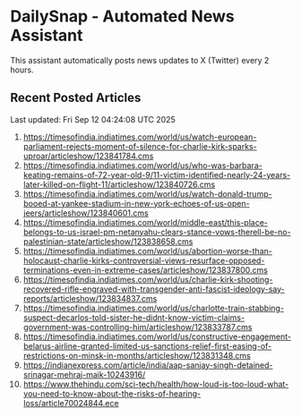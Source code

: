 # DailySnap - Automated News Assistant

This assistant automatically posts news updates to X (Twitter) every 2 hours.

## Recent Posted Articles

Last updated: Fri Sep 12 04:24:08 UTC 2025

1. https://timesofindia.indiatimes.com/world/us/watch-european-parliament-rejects-moment-of-silence-for-charlie-kirk-sparks-uproar/articleshow/123841784.cms
2. https://timesofindia.indiatimes.com/world/us/who-was-barbara-keating-remains-of-72-year-old-9/11-victim-identified-nearly-24-years-later-killed-on-flight-11/articleshow/123840726.cms
3. https://timesofindia.indiatimes.com/world/us/watch-donald-trump-booed-at-yankee-stadium-in-new-york-echoes-of-us-open-jeers/articleshow/123840601.cms
4. https://timesofindia.indiatimes.com/world/middle-east/this-place-belongs-to-us-israel-pm-netanyahu-clears-stance-vows-therell-be-no-palestinian-state/articleshow/123838658.cms
5. https://timesofindia.indiatimes.com/world/us/abortion-worse-than-holocaust-charlie-kirks-controversial-views-resurface-opposed-terminations-even-in-extreme-cases/articleshow/123837800.cms
6. https://timesofindia.indiatimes.com/world/us/charlie-kirk-shooting-recovered-rifle-engraved-with-transgender-anti-fascist-ideology-say-reports/articleshow/123834837.cms
7. https://timesofindia.indiatimes.com/world/us/charlotte-train-stabbing-suspect-decarlos-told-sister-he-didnt-know-victim-claims-government-was-controlling-him/articleshow/123833787.cms
8. https://timesofindia.indiatimes.com/world/us/constructive-engagement-belarus-airline-granted-limited-us-sanctions-relief-first-easing-of-restrictions-on-minsk-in-months/articleshow/123831348.cms
9. https://indianexpress.com/article/india/aap-sanjay-singh-detained-srinagar-mehraj-maik-10243916/
10. https://www.thehindu.com/sci-tech/health/how-loud-is-too-loud-what-you-need-to-know-about-the-risks-of-hearing-loss/article70024844.ece
